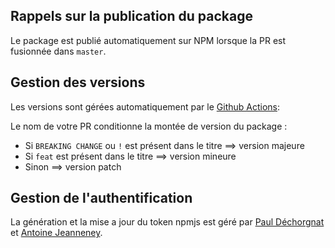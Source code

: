 ## Rappels sur la publication du package

Le package est publié automatiquement sur NPM lorsque la PR est fusionnée dans `master`.

## Gestion des versions

Les versions sont gérées automatiquement par le [Github Actions](/.github/workflows/publish-npm-packages.yml):

Le nom de votre PR conditionne la montée de version du package :

- Si `BREAKING CHANGE` ou `!` est présent dans le titre ==> version majeure
- Si `feat` est présent dans le titre ==> version mineure
- Sinon ==> version patch

## Gestion de l'authentification

La génération et la mise a jour du token npmjs est géré par [Paul Déchorgnat](https://github.com/pauldechorgnat) et [Antoine Jeanneney](https://github.com/ajeanneney).
